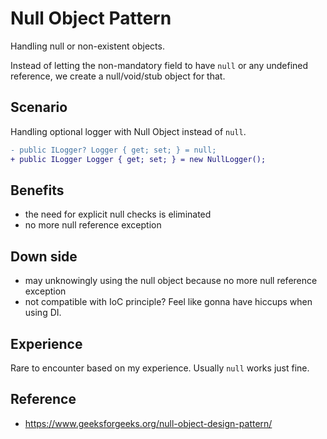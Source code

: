 ﻿# Null Object Pattern

Handling null or non-existent objects.

Instead of letting the non-mandatory field to have `null` or any undefined reference, we create a null/void/stub object for that.

## Scenario

Handling optional logger with Null Object instead of `null`.

```diff
- public ILogger? Logger { get; set; } = null;
+ public ILogger Logger { get; set; } = new NullLogger();
```

## Benefits

- the need for explicit null checks is eliminated
- no more null reference exception

## Down side

- may unknowingly using the null object because no more null reference exception
- not compatible with IoC principle? Feel like gonna have hiccups when using DI.

## Experience

Rare to encounter based on my experience. Usually `null` works just fine.

## Reference

- https://www.geeksforgeeks.org/null-object-design-pattern/
